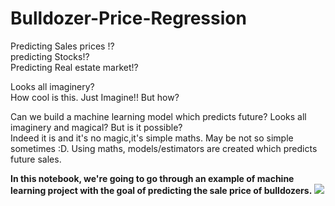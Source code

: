 # Bulldozer-Price-Regression <br>

Predicting Sales prices !?<br>
predicting Stocks!?<br>
Predicting Real estate market!?<br>

Looks all imaginery?<br>
How cool is this. Just Imagine!! But how?<br> 

Can we build a machine learning model which predicts future? Looks all imaginery and magical? But is it possible?<br>
Indeed it is and it's no magic,it's simple maths. May be not so simple sometimes :D. Using maths, models/estimators are created which predicts future sales.

**In this notebook, we're going to go through an example of machine learning project with the goal of predicting the sale price of bulldozers.**
<img src = 'https://image.shutterstock.com/z/stock-vector-cartoon-funny-tractor-bulldozer-359978807.jpg'>
